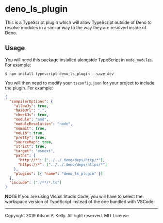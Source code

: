 # deno_ls_plugin

This is a TypeScript plugin which will allow TypeScript outside of Deno to
resolve modules in a similar way to the way they are resolved inside of Deno.

## Usage

You will need this package installed alongside TypeScript in `node_modules`.
For example:

```
$ npm install typescript deno_ls_plugin --save-dev
```

You will then need to modify your `tsconfig.json` for your project to include
the plugin. For example:

```json
{
  "compilerOptions": {
    "allowJs": true,
    "baseUrl": ".",
    "checkJs": true,
    "module": "amd",
    "moduleResolution": "node",
    "noEmit": true,
    "noLib": true,
    "pretty": true,
    "sourceMap": true,
    "strict": true,
    "target": "esnext",
    "paths": {
      "http://*": ["../../.deno/deps/http/*"],
      "https://*": ["../../.deno/deps/https/*"]
    },
    "plugins": [{ "name": "deno_ls_plugin" }]
  },
  "include": ["./**/*.ts"]
}
```

**NOTE** If you are using Visual Studio Code, you will have to select the
workspace version of TypeScript instead of the one bundled with VSCode.

---

Copyright 2019 Kitson P. Kelly. All right reserved.
MIT License
